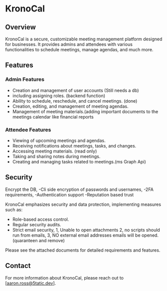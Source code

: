 # KronoCal

## Overview

KronoCal is a secure, customizable meeting management platform designed for businesses. It provides admins and attendees with various functionalities to schedule meetings, manage agendas, and much more.

## Features

### Admin Features
- Creation and management of user accounts (Still needs a db)
- including assigning roles. (backend function)
- Ability to schedule, reschedule, and cancel meetings. (done)
- Creation, editing, and management of meeting agendas.
- Management of meeting materials.(adding important documents to the meetings calendar like financial reports

### Attendee Features
- Viewing of upcoming meetings and agendas.
- Receiving notifications about meetings, tasks, and changes.
- Accessing meeting materials. (read only)
- Taking and sharing notes during meetings.
- Creating and managing tasks related to meetings.(ms Graph Api)

## Security
Encrypt the DB,
-Cli side encryption of passwords and usernames, 
-2FA requirements,
-Authentication support
-Reputation based trust

KronoCal emphasizes security and data protection, implementing measures such as:
- Role-based access control.
- Regular security audits.
- Strict email security,
1, Unable to open attachments
2, no scripts should run from emails,
3, NO external email addresses emails will be opened. (quaranteen and remove)

Please see the attached documents for detailed requirements and features.
<!-- Keep in mind i have no idea what I'm doing so ask if you want to know something -->

## Contact

For more information about KronoCal, please reach out to [aaron.ross@5tatic.dev].
